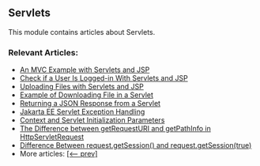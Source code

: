 ## Servlets

This module contains articles about Servlets.

### Relevant Articles:
- [An MVC Example with Servlets and JSP](https://www.baeldung.com/mvc-servlet-jsp)
- [Check if a User Is Logged-in With Servlets and JSP](https://www.baeldung.com/servlets-jsp-check-user-login)
- [Uploading Files with Servlets and JSP](https://www.baeldung.com/upload-file-servlet)
- [Example of Downloading File in a Servlet](https://www.baeldung.com/servlet-download-file)
- [Returning a JSON Response from a Servlet](https://www.baeldung.com/servlet-json-response)
- [Jakarta EE Servlet Exception Handling](https://www.baeldung.com/servlet-exceptions)
- [Context and Servlet Initialization Parameters](https://www.baeldung.com/context-servlet-initialization-param)
- [The Difference between getRequestURI and getPathInfo in HttpServletRequest](https://www.baeldung.com/http-servlet-request-requesturi-pathinfo)
- [Difference Between request.getSession() and request.getSession(true)](https://www.baeldung.com/java-request-getsession)
- More articles: [[<-- prev]](/jakarta-servlets)
